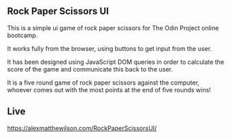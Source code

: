 ## Rock Paper Scissors UI

This is a simple ui game of rock paper scissors for The Odin Project online bootcamp.

It works fully from the browser, using buttons to get input from the user.

It has been designed using JavaScript DOM queries in order to calculate the score of the game and communicate this back to the user.

It is a five round game of rock paper scissors against the computer, whoever comes out with the most points at the end of five rounds wins!

## Live

https://alexmatthewilson.com/RockPaperScissorsUI/

